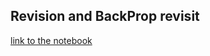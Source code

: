 ## Revision and BackProp revisit

<a href='https://colab.research.google.com/drive/1nyxLhoFedYPvkEXjlfvpCPPXPstGl-Kn'>link to the notebook</a>
